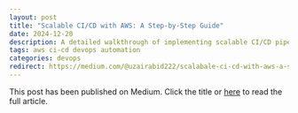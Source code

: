```yaml
---
layout: post
title: "Scalable CI/CD with AWS: A Step-by-Step Guide"
date: 2024-12-20
description: A detailed walkthrough of implementing scalable CI/CD pipelines using AWS services for modern application deployment.
tags: aws ci-cd devops automation
categories: devops
redirect: https://medium.com/@uzairabid222/scalabale-ci-cd-with-aws-a-step-by-step-guide-c16ccaa0647a
---
```


This post has been published on Medium. Click the title or [here](https://medium.com/@uzairabid222/scalabale-ci-cd-with-aws-a-step-by-step-guide-c16ccaa0647a) to read the full article.
